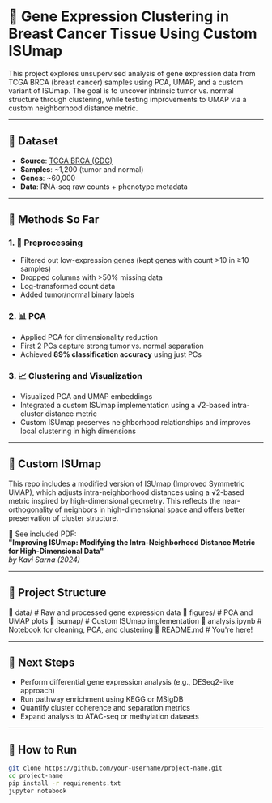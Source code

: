 # 🧬 Gene Expression Clustering in Breast Cancer Tissue Using Custom ISUmap

This project explores unsupervised analysis of gene expression data from TCGA BRCA (breast cancer) samples using PCA, UMAP, and a custom variant of ISUmap. The goal is to uncover intrinsic tumor vs. normal structure through clustering, while testing improvements to UMAP via a custom neighborhood distance metric.

---

## 📁 Dataset

- **Source**: [TCGA BRCA (GDC)](https://gdc.cancer.gov/about-data/publications/tcga)
- **Samples**: ~1,200 (tumor and normal)
- **Genes**: ~60,000
- **Data**: RNA-seq raw counts + phenotype metadata

---

## 🔬 Methods So Far

### 1. 🧼 Preprocessing
- Filtered out low-expression genes (kept genes with count >10 in ≥10 samples)
- Dropped columns with >50% missing data
- Log-transformed count data
- Added tumor/normal binary labels

### 2. 📊 PCA
- Applied PCA for dimensionality reduction
- First 2 PCs capture strong tumor vs. normal separation
- Achieved **89% classification accuracy** using just PCs

### 3. 📈 Clustering and Visualization
- Visualized PCA and UMAP embeddings
- Integrated a custom ISUmap implementation using a √2-based intra-cluster distance metric
- Custom ISUmap preserves neighborhood relationships and improves local clustering in high dimensions

---

## 🧠 Custom ISUmap

This repo includes a modified version of ISUmap (Improved Symmetric UMAP), which adjusts intra-neighborhood distances using a √2-based metric inspired by high-dimensional geometry. This reflects the near-orthogonality of neighbors in high-dimensional space and offers better preservation of cluster structure.

📄 See included PDF:  
**"Improving ISUmap: Modifying the Intra-Neighborhood Distance Metric for High-Dimensional Data"**  
*by Kavi Sarna (2024)*

---

## 📌 Project Structure
📁 data/ # Raw and processed gene expression data
📁 figures/ # PCA and UMAP plots
📁 isumap/ # Custom ISUmap implementation
📄 analysis.ipynb # Notebook for cleaning, PCA, and clustering
📄 README.md # You're here!


---

## 🚀 Next Steps

- Perform differential gene expression analysis (e.g., DESeq2-like approach)
- Run pathway enrichment using KEGG or MSigDB
- Quantify cluster coherence and separation metrics
- Expand analysis to ATAC-seq or methylation datasets

---

## 🧪 How to Run

```bash
git clone https://github.com/your-username/project-name.git
cd project-name
pip install -r requirements.txt
jupyter notebook
